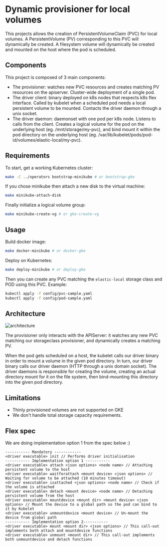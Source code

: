 # Dynamic provisioner for local volumes

This projects allows the creation of PersistentVolumeClaim (PVC) for local volumes.
A PersistentVolume (PV) corresponding to this PVC will dynamically be created.
A filesystem volume will dynamically be created and mounted on the host where the pod is scheduled.

## Components

This project is composed of 3 main components:

* The provisioner: watches new PVC resources and creates matching PV resources on the apiserver. Cluster-wide deployment of a single pod.
* The driver client: binary deployed on k8s nodes that respects k8s flex interface. Called by kubelet when a scheduled pod needs a local persistent volume to be mounted. Contacts the driver daemon through a unix socket.
* The driver daemon: daemonset with one pod per k8s node. Listens to calls from the client. Creates a logical volume for the pod on the underlying host (eg. /mnt/storage/my-pvc), and bind mount it within the pod directory on the underlying host (eg. /var/lib/kubelet/pods/pod-id/volumes/elastic-local/my-pvc).

## Requirements

To start, get a working Kubernetes cluster:

```bash
make -C ../operators bootstrap-minikube # or bootstrap-gke
```

If you chose minikube then attach a new disk to the virtual machine:

```bash
make minikube-attach-disk
```

Finally initialize a logical volume group:

```bash
make minikube-create-vg # or gke-create-vg
```

## Usage
Build docker image:

```bash
make docker-minikube # or docker-gke
```

Deploy on Kubernetes:

```bash
make deploy-minikube # or deploy-gke
```

Then you can create any PVC matching the `elastic-local` storage class and POD using this PVC. Example:

```bash
kubectl apply -f config/pvc-sample.yaml
kubectl apply -f config/pod-sample.yaml
```

## Architecture

![architecture](https://github.com/elastic/k8s-operators/blob/master/local-volume/architecture.svg)

The provisioner only interacts with the APIServer: it watches any new PVC matching our storageclass provisioner, and dynamically creates a matching PV.

When the pod gets scheduled on a host, the kubelet calls our driver binary in order to mount a volume in the given pod directory. In turn, our driver binary calls our driver daemon (HTTP through a unix domain socket). The driver daemons is responsible for creating the volume, creating an actual directory mount for it on the file system, then bind-mounting this directory into the given pod directory.

## Limitations

* Thinly provisioned volumes are not supported on GKE
* We don't handle total storage capacity requirements.

## Flex spec

We are doing implementation option 1 from the spec below :)

```
----------- Mandatory ------------
<driver executable> init // Performs driver initialisation
----------- Implementation option 1 -----------
<driver executable> attach <json options> <node name> // Attaching persistent volume to the host
<driver executable> waitforattach <mount device> <json options> // Waiting for volume to be attached (10 minutes timeout)
<driver executable> isattached <json options> <node name> // Check if the volume is attached
<driver executable> detach <mount device> <node name> // Detaching persistent volume from the host
<driver executable> mountdevice <mount dir> <mount device> <json options> // Mount the device to a global path so the pod can bind to it by Kubelet
<driver executable> unmountdevice <mount device> // Un-mount the device from global path
----------- Implementation option 2-----------
<driver executable> mount <mount dir> <json options> // This call-out implements both attach and mountdevice functions
<driver executable> unmount <mount dir> // This call-out implements both unmountdevice and detach functions
```
